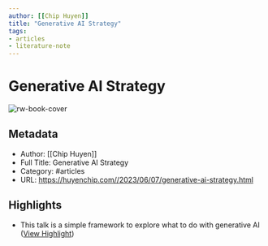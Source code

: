 ```yaml
---
author: [[Chip Huyen]]
title: "Generative AI Strategy"
tags: 
- articles
- literature-note
---
```

# Generative AI Strategy

![rw-book-cover](https://huyenchip.com/favicon.ico)

## Metadata
- Author: [[Chip Huyen]]
- Full Title: Generative AI Strategy
- Category: #articles
- URL: https://huyenchip.com//2023/06/07/generative-ai-strategy.html

## Highlights
- This talk is a simple framework to explore what to do with generative AI ([View Highlight](https://read.readwise.io/read/01h2efmq4raaqwpzmnqypc4mtd))
